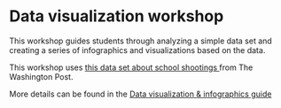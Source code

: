 # **Data visualization workshop**

This workshop guides students through analyzing a simple data set and creating a series of infographics and visualizations based on the data.

This workshop uses [this data set about school shootings ](https://github.com/washingtonpost/data-school-shootings)from The Washington Post.

More details can be found in the [Data visualization & infographics guide](https://docs.google.com/document/d/e/2PACX-1vR42C39yGq-GG3NpUQG20P1yPYkVYdxG7tlrgFxRa0nODgjmLIT95uim68ZNpIhQcXuef7RGeEDJrwF/pub)
